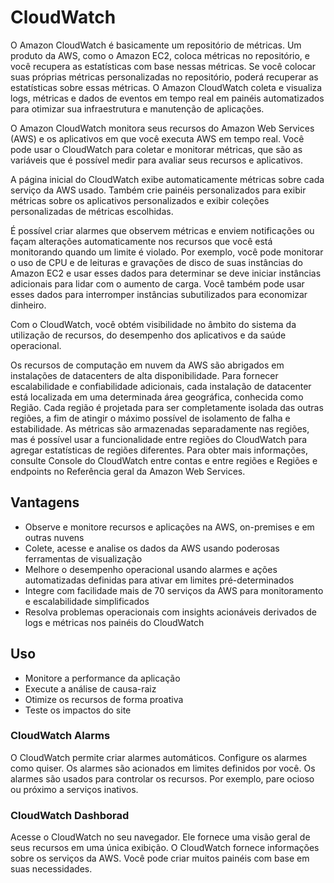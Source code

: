 # CloudWatch

O Amazon CloudWatch é basicamente um repositório de métricas. Um produto da AWS, como o Amazon EC2, coloca métricas no repositório, e você recupera as estatísticas com base nessas métricas. Se você colocar suas próprias métricas personalizadas no repositório, poderá recuperar as estatísticas sobre essas métricas. O Amazon CloudWatch coleta e visualiza logs, métricas e dados de eventos em tempo real em painéis automatizados para otimizar sua infraestrutura e manutenção de aplicações. 

O Amazon CloudWatch monitora seus recursos do Amazon Web Services (AWS) e os aplicativos em que você executa AWS em tempo real. Você pode usar o CloudWatch para coletar e monitorar métricas, que são as variáveis que é possível medir para avaliar seus recursos e aplicativos.

A página inicial do CloudWatch exibe automaticamente métricas sobre cada serviço da AWS usado. Também crie painéis personalizados para exibir métricas sobre os aplicativos personalizados e exibir coleções personalizadas de métricas escolhidas.

É possível criar alarmes que observem métricas e enviem notificações ou façam alterações automaticamente nos recursos que você está monitorando quando um limite é violado. Por exemplo, você pode monitorar o uso de CPU e de leituras e gravações de disco de suas instâncias do Amazon EC2 e usar esses dados para determinar se deve iniciar instâncias adicionais para lidar com o aumento de carga. Você também pode usar esses dados para interromper instâncias subutilizados para economizar dinheiro.

Com o CloudWatch, você obtém visibilidade no âmbito do sistema da utilização de recursos, do desempenho dos aplicativos e da saúde operacional.

Os recursos de computação em nuvem da AWS são abrigados em instalações de datacenters de alta disponibilidade. Para fornecer escalabilidade e confiabilidade adicionais, cada instalação de datacenter está localizada em uma determinada área geográfica, conhecida como Região. Cada região é projetada para ser completamente isolada das outras regiões, a fim de atingir o máximo possível de isolamento de falha e estabilidade. As métricas são armazenadas separadamente nas regiões, mas é possível usar a funcionalidade entre regiões do CloudWatch para agregar estatísticas de regiões diferentes. Para obter mais informações, consulte Console do CloudWatch entre contas e entre regiões e Regiões e endpoints no Referência geral da Amazon Web Services.

## Vantagens

- Observe e monitore recursos e aplicações na AWS, on-premises e em outras nuvens
- Colete, acesse e analise os dados da AWS usando poderosas ferramentas de visualização
- Melhore o desempenho operacional usando alarmes e ações automatizadas definidas para ativar em limites pré-determinados
- Integre com facilidade mais de 70 serviços da AWS para monitoramento e escalabilidade simplificados
- Resolva problemas operacionais com insights acionáveis derivados de logs e métricas nos painéis do CloudWatch

## Uso

- Monitore a performance da aplicação
- Execute a análise de causa-raiz
- Otimize os recursos de forma proativa
- Teste os impactos do site


### CloudWatch Alarms 

O CloudWatch permite criar alarmes automáticos. Configure os alarmes como quiser. Os alarmes são acionados em limites definidos por você. Os alarmes são usados para controlar os recursos. Por exemplo, pare ocioso ou próximo a serviços inativos.

### CloudWatch Dashborad

Acesse o CloudWatch no seu navegador. Ele fornece uma visão geral de seus recursos em uma única exibição. O CloudWatch fornece informações sobre os serviços da AWS. Você pode criar muitos painéis com base em suas necessidades.
